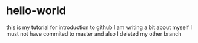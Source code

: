 # hello-world
this is my tutorial for introduction to github
I am writing a bit about myself
I must not have commited to master and also I deleted my other branch
